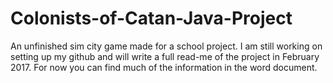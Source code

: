 # Colonists-of-Catan-Java-Project
An unfinished sim city game made for a school project. 
I am still working on setting up my github and will write a full read-me of the project in February 2017. 
For now you can find much of the information in the word document. 
